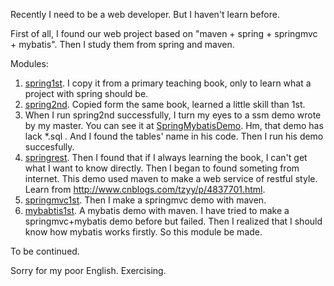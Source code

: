 Recently I need to be a web developer. But I haven't learn before.

First of all, I found our web project based on "maven + spring + springmvc + mybatis".
Then I study them from spring and maven.

Modules:
1. <a href="https://github.com/PointTang/SSMDemo/README/spring1st.md">spring1st</a>. I copy it from a primary teaching book, only to learn what a project with spring should be.   
2. <a href="https://github.com/PointTang/SSMDemo/README/spring2nd.md">spring2nd</a>. Copied form the same book, learned a little skill than 1st.
3. When I run spring2nd successfully, I turn my eyes to a ssm demo wrote by my master. You can see it at <a href="https://github.com/1181631922/SpringMybatisDemo">SpringMybatisDemo</a>. Hm, that demo has lack *.sql . And I found the tables' name in his code. Then I run his demo succesfully.
4. <a href="https://github.com/PointTang/SSMDemo/README/springrest.md">springrest</a>. Then I found that if I always learning the book, I can't get what I want to know directly. Then I began to found someting from internet. This demo used maven to make a web service of restful style. Learn from <http://www.cnblogs.com/tzyy/p/4837701.html>.
5. <a href="https://github.com/PointTang/SSMDemo/README/springmvc1st.md">springmvc1st</a>. Then I make a springmvc demo with maven.
6. <a href="https://github.com/PointTang/SSMDemo/README/mybatis1st.md">mybabtis1st</a>. A mybatis demo with maven. I have tried to make a springmvc+mybatis demo before but failed. Then I realized that I should know how mybatis works firstly. So this module be made.  


To be continued.

Sorry for my poor English. Exercising.